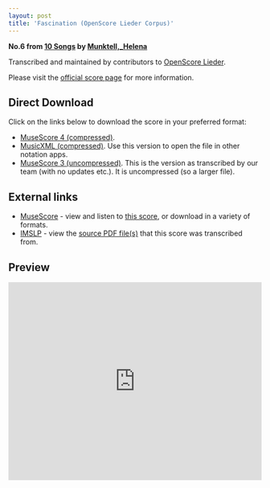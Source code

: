 ```yaml
---
layout: post
title: 'Fascination (OpenScore Lieder Corpus)'
---
```


__No.6 from [10 Songs](https://fourscoreandmore.org/OpenScore/Munktell%2C_Helena/10_Songs/) by [Munktell,_Helena](https://fourscoreandmore.org/OpenScore/Munktell%2C_Helena)__

Transcribed and maintained by contributors to [OpenScore Lieder].

Please visit the [official score page] for more information.

[official score page]: https://musescore.com/openscore-lieder-corpus/scores/6655823
[OpenScore Lieder]: https://musescore.com/openscore-lieder-corpus

## Direct Download

Click on the links below to download the score in your preferred format:
- [MuseScore 4 (compressed)](https://fourscoreandmore.org/OpenScore/Munktell%2C_Helena/10_Songs/06_Fascination.mscz).
- [MusicXML (compressed)](https://fourscoreandmore.org/OpenScore/Munktell%2C_Helena/10_Songs/06_Fascination.mxl). Use this version to open the file in other notation apps.
- [MuseScore 3 (uncompressed)](https://raw.githubusercontent.com/OpenScore/Lieder/refs/heads/main/scores/Munktell%2C_Helena/10_Songs/06_Fascination/lc6655823.mscx). This is the version as transcribed by our team (with no updates etc.). It is uncompressed (so a larger file).

## External links

- [MuseScore] - view and listen to [this score][MuseScore], or download in a variety of formats.
- [IMSLP] - view the [source PDF file(s)][IMSLP] that this score was transcribed from.

[MuseScore]: https://musescore.com/score/6655823
[IMSLP]: https://imslp.org/wiki/Special:ReverseLookup/434307

## Preview

<iframe width="100%" height="394" src="https://musescore.com/openscore-lieder-corpus/scores/6655823/embed" frameborder="0" allowfullscreen allow="autoplay; fullscreen"></iframe>
